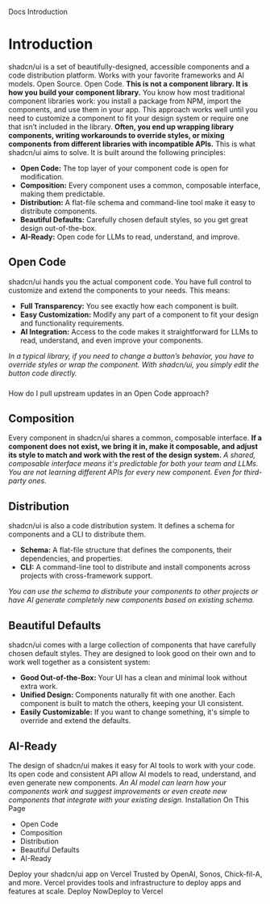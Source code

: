 Docs
Introduction
# Introduction
shadcn/ui is a set of beautifully-designed, accessible components and a code distribution platform. Works with your favorite frameworks and AI models. Open Source. Open Code.
**This is not a component library. It is how you build your component library.**
You know how most traditional component libraries work: you install a package from NPM, import the components, and use them in your app.
This approach works well until you need to customize a component to fit your design system or require one that isn’t included in the library. **Often, you end up wrapping library components, writing workarounds to override styles, or mixing components from different libraries with incompatible APIs.**
This is what shadcn/ui aims to solve. It is built around the following principles:
  * **Open Code:** The top layer of your component code is open for modification.
  * **Composition:** Every component uses a common, composable interface, making them predictable.
  * **Distribution:** A flat-file schema and command-line tool make it easy to distribute components.
  * **Beautiful Defaults:** Carefully chosen default styles, so you get great design out-of-the-box.
  * **AI-Ready:** Open code for LLMs to read, understand, and improve.


## Open Code
shadcn/ui hands you the actual component code. You have full control to customize and extend the components to your needs. This means:
  * **Full Transparency:** You see exactly how each component is built.
  * **Easy Customization:** Modify any part of a component to fit your design and functionality requirements.
  * **AI Integration:** Access to the code makes it straightforward for LLMs to read, understand, and even improve your components.


_In a typical library, if you need to change a button’s behavior, you have to override styles or wrap the component. With shadcn/ui, you simply edit the button code directly._
### 
How do I pull upstream updates in an Open Code approach?
## Composition
Every component in shadcn/ui shares a common, composable interface. **If a component does not exist, we bring it in, make it composable, and adjust its style to match and work with the rest of the design system.**
_A shared, composable interface means it's predictable for both your team and LLMs. You are not learning different APIs for every new component. Even for third-party ones._
## Distribution
shadcn/ui is also a code distribution system. It defines a schema for components and a CLI to distribute them.
  * **Schema:** A flat-file structure that defines the components, their dependencies, and properties.
  * **CLI:** A command-line tool to distribute and install components across projects with cross-framework support.


_You can use the schema to distribute your components to other projects or have AI generate completely new components based on existing schema._
## Beautiful Defaults
shadcn/ui comes with a large collection of components that have carefully chosen default styles. They are designed to look good on their own and to work well together as a consistent system:
  * **Good Out-of-the-Box:** Your UI has a clean and minimal look without extra work.
  * **Unified Design:** Components naturally fit with one another. Each component is built to match the others, keeping your UI consistent.
  * **Easily Customizable:** If you want to change something, it's simple to override and extend the defaults.


## AI-Ready
The design of shadcn/ui makes it easy for AI tools to work with your code. Its open code and consistent API allow AI models to read, understand, and even generate new components.
_An AI model can learn how your components work and suggest improvements or even create new components that integrate with your existing design._
Installation
On This Page
  * Open Code
  * Composition
  * Distribution
  * Beautiful Defaults
  * AI-Ready


Deploy your shadcn/ui app on Vercel
Trusted by OpenAI, Sonos, Chick-fil-A, and more.
Vercel provides tools and infrastructure to deploy apps and features at scale.
Deploy NowDeploy to Vercel
